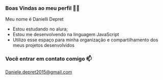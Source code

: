### Boas Vindas ao meu perfil 💮🩷

Meu nome é Danielli Depret

- Estou estudando no alura;
- Estou me desenvolvendo na linguagem JavaScript
- Utilizo esse espaço para minha organização e compartilhamento dos meus projetos desenvolvidos

### Você entrar em contato comigo 📫

Daniele.depret2015@gmail.com
